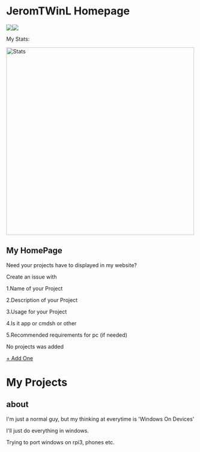 # JeromTWinL Homepage
<a href="https://discord.gg/qd3c5WFmkU"><img src="https://img.icons8.com/material-rounded/64/000000/discord-logo.png"/></a><a href="https://github.com/JeromTWinL"><img src="https://img.icons8.com/ios-glyphs/64/000000/github.png"/></a>


My Stats:

<a href="#">
<img alt="Stats" width="500" src="https://github-readme-stats.vercel.app/api?username=JeromTWinL&show_icons=true&hide_border=true&&count_private=true&include_all_commits=true">
</a>

## My HomePage
Need your projects have to displayed in my website?

Create an issue with

1.Name of your Project

2.Description of your Project

3.Usage for your Project

4.Is it app or cmdsh or other

5.Recommended requirements for pc (if needed)

No projects was added

<a href="https://github.com/JeromTWinL/jeromtwinl.github.io/issues/new/choose">+ Add One</a>

# My Projects
## about
I'm just a normal guy, but my thinking at everytime is 'Windows On Devices'

I'll just do everything in windows.

Trying to port windows on rpi3, phones etc.
